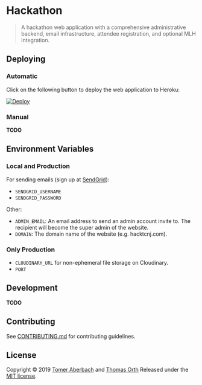 # Hackathon

> A hackathon web application with a comprehensive administrative backend, email infrastructure, attendee registration, and optional MLH integration.

## Deploying

### Automatic

Click on the following button to deploy the web application to Heroku:

[![Deploy](https://www.herokucdn.com/deploy/button.svg)](https://heroku.com/deploy)

### Manual

**TODO**

## Environment Variables

### Local and Production

For sending emails (sign up at [SendGrid](https://sendgrid.com)):
* `SENDGRID_USERNAME`
* `SENDGRID_PASSWORD`

Other:
* `ADMIN_EMAIL`: An email address to send an admin account invite to. The recipient will become the super admin of the website.
* `DOMAIN`: The domain name of the website (e.g. hacktcnj.com).

### Only Production

* `CLOUDINARY_URL` for non-ephemeral file storage on Cloudinary.
* `PORT`

## Development

**TODO**

## Contributing

See [CONTRIBUTING.md](https://github.com/TomerAberbach/hackathon/blob/master/.github/CONTRIBUTING.md) for contributing guidelines.

## License

Copyright © 2019 [Tomer Aberbach](https://github.com/TomerAberbach) and [Thomas Orth](https://github.com/TomOrth)
Released under the [MIT license](https://github.com/TomerAberbach/hackathon/blob/master/LICENSE).
